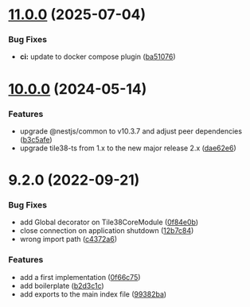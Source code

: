 

# [11.0.0](https://github.com/hyperloris/nestjs-tile38/compare/10.0.0...11.0.0) (2025-07-04)


### Bug Fixes

* **ci:** update to docker compose plugin ([ba51076](https://github.com/hyperloris/nestjs-tile38/commit/ba510766a914851efded7f5b5dbfe941268c5194))

# [10.0.0](https://github.com/hyperloris/nestjs-tile38/compare/9.2.0...10.0.0) (2024-05-14)


### Features

* upgrade @nestjs/common to v10.3.7 and adjust peer dependencies ([b3c5afe](https://github.com/hyperloris/nestjs-tile38/commit/b3c5afeb252f1cb59d6faf86ff2c1480e7de4919))
* upgrade tile38-ts from 1.x to the new major release 2.x ([dae62e6](https://github.com/hyperloris/nestjs-tile38/commit/dae62e6a4b4784fb0565147965cf47bab16b7a1b))

# 9.2.0 (2022-09-21)


### Bug Fixes

* add Global decorator on Tile38CoreModule ([0f84e0b](https://github.com/hyperloris/nestjs-tile38/commit/0f84e0be5c87d5bd5e80a88a535f3dc7f26a6de9))
* close connection on application shutdown ([12b7c84](https://github.com/hyperloris/nestjs-tile38/commit/12b7c84faef12b18c43192dae9dbc5e478458eac))
* wrong import path ([c4372a6](https://github.com/hyperloris/nestjs-tile38/commit/c4372a615231b671407b3fcfd0ae07608b96be3e))


### Features

* add a first implementation ([0f66c75](https://github.com/hyperloris/nestjs-tile38/commit/0f66c756059e8b9fd682bd04c316275d1c810daf))
* add boilerplate ([b2d3c1c](https://github.com/hyperloris/nestjs-tile38/commit/b2d3c1cbe0eb9fc4eeb16b15051ef50880f87201))
* add exports to the main index file ([99382ba](https://github.com/hyperloris/nestjs-tile38/commit/99382ba322fc98faf919b9c9f1ffebbc274cd5dd))